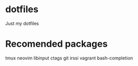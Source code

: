 # dotfiles
Just my dotfiles

# Recomended packages
tmux neovim libinput ctags git irssi vagrant bash-completion
